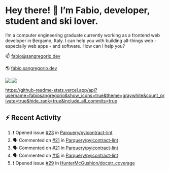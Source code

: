 # Hey there! 👋 I’m Fabio, developer, student and ski lover.

I’m a computer engineering graduate currently working as a frontend web developer in Bergamo, Italy. I can help you with building all-things web - especially web apps - and software.
How can I help you?

📫 [fabio@sangregorio.dev](mailto:fabio@sangregorio.dev)

🌎 [fabio.sangregorio.dev](https://fabio.sangregorio.dev)

<a href="https://github.com/fabiosangregorio">
  <img align="center" src="https://github-readme-stats.vercel.app/api/top-langs/?username=fabiosangregorio&layout=compact&title_color=24292e" />
</a>
<a href="https://github.com/fabiosangregorio">
  <img align="center" src="https://github-readme-stats.vercel.app/api?username=fabiosangregorio&show_icons=true&theme=graywhite&count_private=true&hide_rank=true&include_all_commits=true" />
</a>


https://github-readme-stats.vercel.app/api?username=fabiosangregorio&show_icons=true&theme=graywhite&count_private=true&hide_rank=true&include_all_commits=true


## :zap: Recent Activity

<!--START_SECTION:activity-->
1. ❗️ Opened issue [#23](https://github.com//Parquery/pyicontract-lint/issues/23) in [Parquery/pyicontract-lint](https://github.com//Parquery/pyicontract-lint)
2. 🗣 Commented on [#21](https://github.com//Parquery/pyicontract-lint/issues/21) in [Parquery/pyicontract-lint](https://github.com//Parquery/pyicontract-lint)
3. 🗣 Commented on [#21](https://github.com//Parquery/pyicontract-lint/issues/21) in [Parquery/pyicontract-lint](https://github.com//Parquery/pyicontract-lint)
4. 🗣 Commented on [#15](https://github.com//Parquery/pyicontract-lint/issues/15) in [Parquery/pyicontract-lint](https://github.com//Parquery/pyicontract-lint)
5. ❗️ Opened issue [#29](https://github.com//HunterMcGushion/docstr_coverage/issues/29) in [HunterMcGushion/docstr_coverage](https://github.com//HunterMcGushion/docstr_coverage)
<!--END_SECTION:activity-->

<!--
**jamesgeorge007/jamesgeorge007** is a ✨ _special_ ✨ repository because its `README.md` (this file) appears on your GitHub profile.

Here are some ideas to get you started:

- 🌱 I’m currently learning ...
- 👯 I’m looking to collaborate on ...
- 🤔 I’m looking for help with ...
- 💬 Ask me about ...
- 😄 Pronouns: ...
- ⚡ Fun fact: ...
-->
